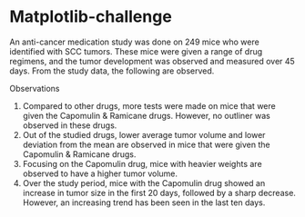 # Matplotlib-challenge

An anti-cancer medication study was done on 249 mice who were identified with SCC tumors. These mice were given a range of drug regimens, and the tumor development was observed and measured over 45 days. From the study data, the following are observed. 

Observations
1.	Compared to other drugs, more tests were made on mice that were given the Capomulin & Ramicane drugs. However, no outliner was observed in these drugs.
2.	Out of the studied drugs, lower average tumor volume and lower deviation from the mean are observed in mice that were given the Capomulin & Ramicane drugs. 
3.	Focusing on the Capomulin drug, mice with heavier weights are observed to have a higher tumor volume.
4.	Over the study period, mice with the Capomulin drug showed an increase in tumor size in the first 20 days, followed by a sharp decrease. However, an increasing trend has been seen in the last ten days.
